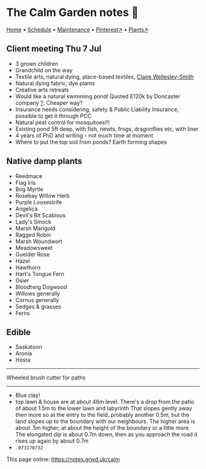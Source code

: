 # The Calm Garden notes 📝

[Home](https://notes.grwd.uk/calm/) • [Schedule](https://notes.grwd.uk/calm/schedule) • [Maintenance](https://notes.grwd.uk/calm/management) • [Pinterest↗](https://pinterest.co.uk/NatureWorksGarden/calm) • [Plants↗](https://bit.ly/calm-plants)


## Client meeting Thu 7 Jul

* 3 grown children
* Grandchild on the way
* Textile arts, natural dying, place-based textiles, [Claire Wellesley-Smith](https://www.clairewellesleysmith.co.uk/blog/)
* Natural dying fabric, dye plants
* Creative arts retreats
* Would like a natural swimming pond! Quoted £120k by Doncaster company [?](https://www.theswimmingpondcompany.co.uk/). Cheaper way?
* Insurance needs considering, safety & Public Liability Insurance, possible to get it through PCC
* Natural pest control for mosquitoes!!!
* Existing pond 5ft deep, with fish, newts, frogs, dragonflies etc, with liner
* 4 years of PhD and writing - not much time at moment
* Where to put the top soil from ponds? Earth forming shapes

## Native damp plants

* Reedmace
* Flag Iris
* Bog Myrtle
* Rosebay Willow Herb
* Purple Loosestrife
* Angelica
* Devil's Bit Scabious
* Lady's Smock
* Marsh Marigold
* Ragged Robin
* Marsh Woundwort
* Meadowsweet
* Guelder Rose
* Hazel
* Hawthorn
* Hart's Tongue Fern
* Osier
* Bloodtwig Dogwood
* Willows generally
* Cornus generally
* Sedges & grasses
* Ferns

## Edible

* Saskatoon
* Aronia
* Hosta

---

Wheeled brush cutter for paths 

---

* Blue clay!
* top lawn & house are at about 46m level. There's a drop from the patio of about 1.5m to the lower lawn and labyrinth That slopes gently away then more so at the entry to the field, probably another 0.5m, but the land slopes up to the boundary with our neighbours. The higher area is about .5m higher, at about the height of the boundary or a little more. The elongated dip is about 0.7m down, then as you approach the road it rises up again by about 0.7m
* `.073170732`

This page online: <https://notes.grwd.uk/calm>
